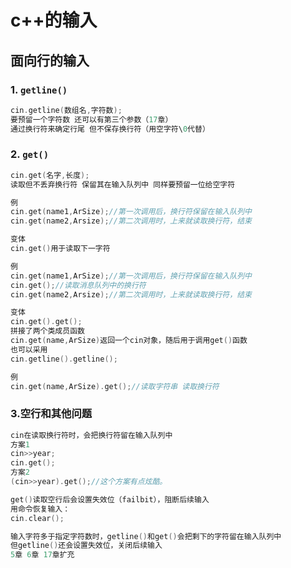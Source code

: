 # c++的输入

## 面向行的输入

### 1. `getline()`

```c++
cin.getline(数组名,字符数);
要预留一个字符数 还可以有第三个参数（17章）
通过换行符来确定行尾 但不保存换行符（用空字符\0代替）
```

### 2. `get()`

```c++
cin.get(名字,长度);
读取但不丢弃换行符 保留其在输入队列中 同样要预留一位给空字符
```

```c++
例
cin.get(name1,ArSize);//第一次调用后，换行符保留在输入队列中
cin.get(name2,Arsize);//第二次调用时，上来就读取换行符，结束
```

```c++
变体
cin.get()用于读取下一字符
```

```c++
例
cin.get(name1,ArSize);//第一次调用后，换行符保留在输入队列中
cin.get();//读取消息队列中的换行符
cin.get(name2,Arsize);//第二次调用时，上来就读取换行符，结束
```

```c++
变体
cin.get().get();
拼接了两个类成员函数
cin.get(name,ArSize)返回一个cin对象，随后用于调用get()函数
也可以采用
cin.getline().getline();
```

```c++
例
cin.get(name,ArSize).get();//读取字符串 读取换行符
```

### 3.空行和其他问题

```c++
cin在读取换行符时，会把换行符留在输入队列中
方案1
cin>>year;
cin.get();
方案2
(cin>>year).get();//这个方案有点炫酷。
```

```c++
get()读取空行后会设置失效位（failbit），阻断后续输入
用命令恢复输入：
cin.clear();
```

```c++
输入字符多于指定字符数时，getline()和get()会把剩下的字符留在输入队列中
但getline()还会设置失效位，关闭后续输入
5章 6章 17章扩充
